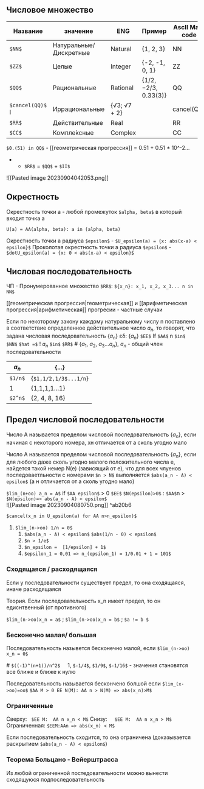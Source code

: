 ## Числовое множество

|Название|значение|ENG|Пример|AscII Math code|
|------|-----|---|--|--|
| `$NN$` | Натуральные/Дискретные | Natural | {1, 2, 3} | NN |
| `$ZZ$` | Целые |Integer |{-2, -1, 0, 1} | ZZ |
| `$QQ$` | Рациональные | Rational| {$1/2, -2/3$, $0.33(3)$}| QQ |
| `$cancel(QQ)$` I | Иррациональные | {√3; √7 + 2} |  | cancel(QQ) |
| `$RR$` | Действительные | Real | | RR |
| `$CC$` | Компле́ксные | Complex | | CC |
`$0.(51) in QQ$` - [[геометрическая прогрессия]] = 0.51 + 0.51 * 10^-2...
* - `$RR$` = `$QQ$` + `$II$`

![[Pasted image 20230904042053.png]]

## Окрестность
Окрестность точки а - любой промежуток `$alpha, beta$` в который входит точка а 
```asciimath
U(a) = AA(alpha, beta): a in (alpha, beta)
```
Окрестность точки a радиуса `$epsilon$` -  `$U_epsilon(a) = {x: abs(x-a) < epsilon}$`
Проколотая окрестность точки a радиуса `$epsilon$` -  `$dotU_epsilon(a) = {x: 0 < abs(x-a) < epsilon}$`

## Числовая последовательность
ЧП - Пронумерованное множество `$RR$`: `${x_n}: x_1, x_2, x_3... n in NN$`

[[геометрическая прогрессия|геометрическая]] и [[арифметическая прогрессия|арифметическая]] прогресии - частные случаи

Если по некоторому закону каждому натуральному числу n поставлено в соответствие определенное действительное число $a_n$, то говорят, что задана числовая последовательность {$a_n$}
εδ:   {$a_n$} `$EE$` If  `$AA$` n `$in$` `$NN$` `$hat =$` ! $a_n$ `$in$` `$RR$`
\# {$a_1$, $a_2$, $a_3$...$a_n$}, $a_n$ - общий член последовательности

|$a_n$|{...}|
|------|-|
| `$1/n$`|{`$1,1/2,1/3$...1/n`}|
|1|{1,1,1,1...1}|
|`$2^n$`|{2, 4, 8, 16}|

## Предел числовой последовательности

Число A называется пределом числовой последовательность {$a_n$}, если начиная с некоторого номера, хн отличается от а сколь угодно мало

Число A называется пределом числовой последовательность {$a_n$}, если для любого даже сколь угодно малого положительного числа e, найдется такой немер N(e) (зависящий от e), что для всех члуенов последоваетльности с номерами `$n > N$` выполняется `$abs(a_n - A) < epsilon$` (а н отличается от а сколь угодно мало)

`$lim_(n+oo) a_n = A$` if `$AA epsilon$`  > 0 `$EE$` `$N(epsilon)>0$` : `$AA$`n > `$N(epsilon)=> abs(a_n - A) < epsilon$`  
![[Pasted image 20230904080750.png]] ^ab20b6

`$cancel(x_n in U_epsilon(a) for AA n>n_epsilon)$`

1) `$lim_(n->oo) 1/n = 0$`
	1) `$abs(a_n - A) < epsilon$`
		`$abs(1/n - 0) < epsilon$`
	2) `$n > 1/e$`
	3) `$n_epsilon =  [1/epsilon] + 1$`
	4) `$epsilon_1 = 0,01 => n_(epsilon_1) = 1/0.01 + 1 = 101$`
### Сходящаяся / расходящаяся
Если у последовательности существует предел, то она сходящаяся, иначе расходящаяся

Теория. Если последовательность x_n имеет предел, то он едиснтвенный (от противного)

`$lim_(n->oo)x_n = a$` ; `$lim_(n->oo)x_n = b$` ; `$a != b $`

### Бесконечно малая/ большая
Последовательность назывется бесконечно малой, если `$lim_(n->oo) x_n = 0$`

\# `$((-1)^(n+1))/n^2$`     1, `$-1/4$`, `$1/9$`, `$-1/16$` - значения становятся все ближе и ближе к нулю

Последовательность называется бескончено болшой если `$lim_(x->oo)=oo$`
`$AA M > 0 EE N(M): AA n > N(M) => abs(x_n)>M$`
### Ограниченные
Сверху:   `$EE M:  AA n x_n < M$`
Снизу:     `$EE M:  AA n x_n > M$`
Ограниченная: `$EEM:AAn => abs(x_n) < M$`

Если последовательность сходится, то она ограничена (доказывается раскрытием `$abs(a_n - A) < epsilon$`)

### Теорема Больцано - Вейерштрасса
Из любой ограниченной постедовательности можно вынести сходящуюся подпоследовательность



